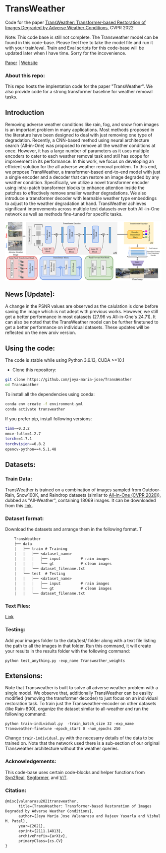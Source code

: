# TransWeather

 <a href="https://arxiv.org/abs/2111.14813"> </a> 

Code for the paper [TransWeather: Transformer-based Restoration of Images Degraded by Adverse Weather Conditions](https://arxiv.org/abs/2111.14813), CVPR 2022

Note: This code base is still not complete. The Transweather model can be found in this code-base. Please feel free to take the model file and run it with your train/eval. Train and Eval scripts for this code-base will be updated later when I have time. Sorry for the incovenience.

[Paper](https://arxiv.org/abs/2111.14813) | [Website](https://jeya-maria-jose.github.io/transweather-web/)

### About this repo:

This repo hosts the implentation code for the paper "TransWeather". We also provide code for a strong transformer baseline for weather removal tasks.

## Introduction

Removing adverse weather conditions like rain, fog, and snow from images is an important problem in many applications. Most methods proposed in the literature have been designed to deal with just removing one type of degradation. Recently, a CNN-based method  using neural architecture search (All-in-One) was proposed  to remove all the weather conditions at once. However, it has a large number of parameters as it uses multiple encoders to cater to each weather removal task and still has scope for improvement in its performance. In this work, we focus on developing an efficient solution for the all adverse weather removal problem. To this end, we propose TransWeather, a transformer-based end-to-end model with just a single encoder and a decoder that can restore an image degraded by any weather condition. Specifically, we utilize a novel transformer encoder using intra-patch transformer blocks to enhance attention inside the patches to effectively remove smaller weather degradations. We also introduce a transformer decoder with learnable weather type embeddings to adjust to the weather degradation at hand. TransWeather achieves significant improvements across multiple test datasets over both All-in-One network as well as methods fine-tuned for specific tasks. 

<p align="center">
  <img src="imgs/Transweather.png" width="800"/>
</p>

## News [Update]:

A change in the PSNR values are observed as the calulation is done before saving the image which is not adept with previous works. However, we still get a better performance in most datasets (27.96 vs All-in-One's 24.71). It can also be noted that the TransWeather model can be further finetuned to get a better performance on individual datasets. These updates will be reflected on the new arxiv version.

## Using the code:

The code is stable while using Python 3.6.13, CUDA >=10.1

- Clone this repository:
```bash
git clone https://github.com/jeya-maria-jose/TransWeather
cd TransWeather
```

To install all the dependencies using conda:

```bash
conda env create -f environment.yml
conda activate transweather
```

If you prefer pip, install following versions:

```bash
timm==0.3.2
mmcv-full==1.2.7
torch==1.7.1
torchvision==0.8.2
opencv-python==4.5.1.48
```


## Datasets:

### Train Data:

TransWeather is trained on a combination of images sampled from Outdoor-Rain, Snow100K, and Raindrop datasets (similar to [All-in-One (CVPR 2020)](https://openaccess.thecvf.com/content_CVPR_2020/papers/Li_All_in_One_Bad_Weather_Removal_Using_Architectural_Search_CVPR_2020_paper.pdf)), dubbed as "All-Weather", containing 18069 images. It can be downloaded from this [link](https://drive.google.com/file/d/1tfeBnjZX1wIhIFPl6HOzzOKOyo0GdGHl/view?usp=sharing).


### Dataset format:

Download the datasets and arrange them in the following format. T
```
    TransWeather
    ├── data 
    |   ├── train # Training  
    |   |   ├── <dataset_name>   
    |   |   |   ├── input         # rain images 
    |   |   |   └── gt            # clean images
    |   |   └── dataset_filename.txt
    |   └── test  # Testing         
    |   |   ├── <dataset_name>          
    |   |   |   ├── input         # rain images 
    |   |   |   └── gt            # clean images
    |   |   └── dataset_filename.txt
```

### Text Files:

[Link](https://drive.google.com/file/d/1UsazX-P3sPcDGw3kxkyFWqUyNfhYN_AM/view?usp=sharing)


### Testing:

Add your images folder to the data/test/ folder along with a text file listing the path to all the images in that folder.
Run this command, it will create your results in the results folder with the following command:

```
python test_anything.py -exp_name Transweather_weights
```


## Extensions:

Note that Transweather is built to solve all adverse weather problem with a single model. We observe that, additionally TransWeather can be easilty modified (removing the transformer decoder) to just focus on an individual restoration task. To train just the Transweather-encoder on other datasets (like Rain-800), organize the dataset similar to all-weather and run the following command: 

```
python train-individual.py  -train_batch_size 32 -exp_name Transweather-finetune -epoch_start 0 -num_epochs 250
```

Change ```train-individual.py``` with the necesarry details of the data to be trained on. Note that the network used there is a sub-section of our original Transweather architecture without the weather queries.

### Acknowledgements:

This code-base uses certain code-blocks and helper functions from [Syn2Real](https://github.com/rajeevyasarla/Syn2Real), [Segformer](https://github.com/NVlabs/SegFormer), and [ViT](https://github.com/lucidrains/vit-pytorch).

### Citation:

```
@misc{valanarasu2021transweather,
      title={TransWeather: Transformer-based Restoration of Images Degraded by Adverse Weather Conditions}, 
      author={Jeya Maria Jose Valanarasu and Rajeev Yasarla and Vishal M. Patel},
      year={2021},
      eprint={2111.14813},
      archivePrefix={arXiv},
      primaryClass={cs.CV}
}
```
